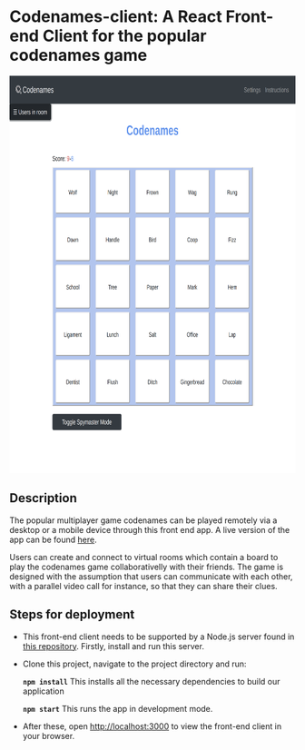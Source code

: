 # Codenames-client: A React Front-end Client for the popular codenames game

<p align="center">
    <img src="./screenshots/room_screenshot.png" alt="" width="720em" height="700em"/>
</p>

## Description

The popular multiplayer game codenames can be played remotely via a desktop or a mobile device through this front end app. A live version of the app can be found [here](http://codenames-live.herokuapp.com/).

Users can create and connect to virtual rooms which contain a board to play the codenames game collaborativelly with their friends. The game is designed with the assumption that users can communicate with each other, with a parallel video call for instance, so that they can share their clues.

## Steps for deployment

- This front-end client needs to be supported by a Node.js server found in [this repository](https://github.com/StamatisKourkoutas/codenames_server). Firstly, install and run this server.
- Clone this project, navigate to the project directory and run:

    **`npm install`** This installs all the necessary dependencies to build our application

    **`npm start`** This runs the app in development mode.

- After these, open [http://localhost:3000](http://localhost:3000) to view the front-end client in your browser.
